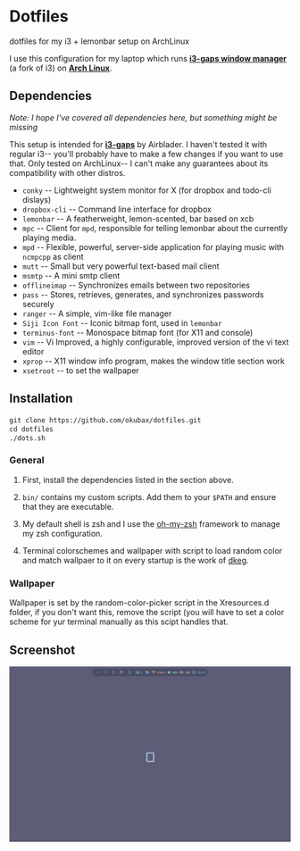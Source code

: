 # Dotfiles

dotfiles for my i3 + lemonbar setup on ArchLinux

I use this configuration for my laptop which runs **[i3-gaps window manager](https://github.com/Airblader/i3)** (a fork of i3) on
**[Arch Linux](https://www.archlinux.org/)**.

## Dependencies

*Note: I hope I've covered all dependencies here, but something might be missing*

This setup is intended for **[i3-gaps](https://github.com/Airblader/i3)** by Airblader. I haven't tested it with regular i3-- you'll probably have to make a few changes if you want to use that. Only tested on ArchLinux-- I can't make any guarantees about its compatibility with other distros.

* `conky` -- Lightweight system monitor for X (for dropbox and todo-cli dislays)
* `dropbox-cli` -- Command line interface for dropbox
* `lemonbar` -- A featherweight, lemon-scented, bar based on xcb
* `mpc` -- Client for `mpd`, responsible for telling lemonbar about the currently playing media.
* `mpd` -- Flexible, powerful, server-side application for playing music with `ncmpcpp` as client
* `mutt` -- Small but very powerful text-based mail client
* `msmtp` -- A mini smtp client
* `offlineimap` -- Synchronizes emails between two repositories
* `pass` -- Stores, retrieves, generates, and synchronizes passwords securely  
* `ranger` -- A simple, vim-like file manager
* `Siji Icon Font` -- Iconic bitmap font, used in `lemonbar`
* `terminus-font` -- Monospace bitmap font (for X11 and console)
* `vim` -- Vi Improved, a highly configurable, improved version of the vi text editor
* `xprop` -- X11 window info program, makes the window title section work
* `xsetroot` -- to set the wallpaper



## Installation

```
git clone https://github.com/okubax/dotfiles.git
cd dotfiles
./dots.sh

```

### General

1. First, install the dependencies listed in the section above.

2. `bin/` contains my custom scripts. Add them to your `$PATH` and ensure that they are executable. 

3. My default shell is zsh and I use the [oh-my-zsh](https://github.com/robbyrussell/oh-my-zsh) framework to manage my zsh configuration.

4. Terminal colorschemes and wallpaper with script to load random color and match wallpaer to it on every startup is the work of [dkeg](https://github.com/dkeg/crayolo).


### Wallpaper

Wallpaper is set by the random-color-picker script in the Xresources.d folder, if you don't want this, remove the script (you will have to set a color scheme for yur terminal manually as this scipt handles that.

## Screenshot

![ScreenShot](https://raw.githubusercontent.com/okubax/dotfiles/master/screenshot.png)
